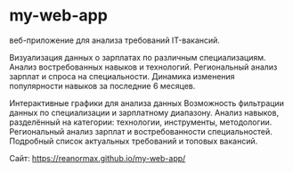 # my-web-app
 веб-приложение для анализа требований IT-вакансий.

Визуализация данных о зарплатах по различным специализациям.
Анализ востребованных навыков и технологий.
Региональный анализ зарплат и спроса на специальности.
Динамика изменения популярности навыков за последние 6 месяцев.

Интерактивные графики для анализа данных 
Возможность фильтрации данных по специализации и зарплатному диапазону.
Анализ навыков, разделённый на категории: технологии, инструменты, методологии.
Региональный анализ зарплат и востребованности специальностей.
Подробный список актуальных требований и топовых вакансий.

Сайт: https://reanormax.github.io/my-web-app/
